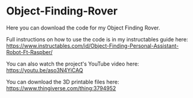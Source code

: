 # Object-Finding-Rover

Here you can download the code for my Object Finding Rover.

Full instructions on how to use the code is in my instructables guide here: https://www.instructables.com/id/Object-Finding-Personal-Assistant-Robot-Ft-Raspber/

You can also watch the project's YouTube video here: https://youtu.be/aso3N4YiCAQ

You can download the 3D printable files here: https://www.thingiverse.com/thing:3794952
